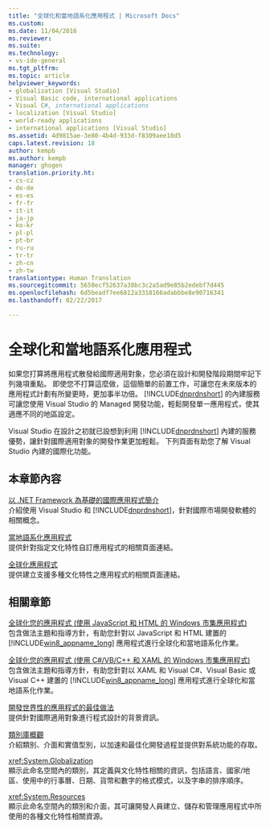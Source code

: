 ```yaml
---
title: "全球化和當地語系化應用程式 | Microsoft Docs"
ms.custom: 
ms.date: 11/04/2016
ms.reviewer: 
ms.suite: 
ms.technology:
- vs-ide-general
ms.tgt_pltfrm: 
ms.topic: article
helpviewer_keywords:
- globalization [Visual Studio]
- Visual Basic code, international applications
- Visual C#, international applications
- localization [Visual Studio]
- world-ready applications
- international applications [Visual Studio]
ms.assetid: 4d9815ae-3e80-4b4d-933d-f8309aee18d5
caps.latest.revision: 18
author: kempb
ms.author: kempb
manager: ghogen
translation.priority.ht:
- cs-cz
- de-de
- es-es
- fr-fr
- it-it
- ja-jp
- ko-kr
- pl-pl
- pt-br
- ru-ru
- tr-tr
- zh-cn
- zh-tw
translationtype: Human Translation
ms.sourcegitcommit: 5658ecf52637a38bc3c2a5ad9e85b2edebf7d445
ms.openlocfilehash: 6d5beadf7ee6812a3318166adabbbe8e90716341
ms.lasthandoff: 02/22/2017

---
```

# <a name="globalizing-and-localizing-applications"></a>全球化和當地語系化應用程式
如果您打算將應用程式散發給國際適用對象，您必須在設計和開發階段期間牢記下列幾項重點。 即使您不打算這麼做，這個簡單的前置工作，可讓您在未來版本的應用程式計劃有所變更時，更加事半功倍。 [!INCLUDE[dnprdnshort](../code-quality/includes/dnprdnshort_md.md)] 的內建服務可讓您使用 Visual Studio 的 Managed 開發功能，輕鬆開發單一應用程式，使其適應不同的地區設定。  
  
 Visual Studio 在設計之初就已設想到利用 [!INCLUDE[dnprdnshort](../code-quality/includes/dnprdnshort_md.md)] 內建的服務優勢，讓針對國際適用對象的開發作業更加輕鬆。 下列頁面有助您了解 Visual Studio 內建的國際化功能。  
  
## <a name="in-this-section"></a>本章節內容  
 [以 .NET Framework 為基礎的國際應用程式簡介](../ide/introduction-to-international-applications-based-on-the-dotnet-framework.md)  
 介紹使用 Visual Studio 和 [!INCLUDE[dnprdnshort](../code-quality/includes/dnprdnshort_md.md)]，針對國際市場開發軟體的相關概念。  
  
 [當地語系化應用程式](../ide/localizing-applications.md)  
 提供針對指定文化特性自訂應用程式的相關頁面連結。  
  
 [全球化應用程式](../ide/globalizing-applications.md)  
 提供建立支援多種文化特性之應用程式的相關頁面連結。  
  
## <a name="related-sections"></a>相關章節  
 [全球化您的應用程式 (使用 JavaScript 和 HTML 的 Windows 市集應用程式)](http://go.microsoft.com/fwlink/?LinkId=258266)  
 包含做法主題和指導方針，有助您針對以 JavaScript 和 HTML 建置的 [!INCLUDE[win8_appname_long](../debugger/includes/win8_appname_long_md.md)] 應用程式進行全球化和當地語系化作業。  
  
 [全球化您的應用程式 (使用 C#/VB/C++ 和 XAML 的 Windows 市集應用程式)](http://go.microsoft.com/fwlink/?LinkId=258267)  
 包含做法主題和指導方針，有助您針對以 XAML 和 Visual C#、Visual Basic 或 Visual C++ 建置的 [!INCLUDE[win8_appname_long](../debugger/includes/win8_appname_long_md.md)] 應用程式進行全球化和當地語系化作業。  
  
 [開發世界性的應用程式的最佳做法](http://msdn.microsoft.com/Library/f08169c7-aad8-4ec3-9a21-9ebd3b89986c)  
 提供針對國際適用對象進行程式設計的背景資訊。  
  
 [類別庫概觀](http://msdn.microsoft.com/Library/7e4c5921-955d-4b06-8709-101873acf157)  
 介紹類別、介面和實值型別，以加速和最佳化開發過程並提供對系統功能的存取。  
  
 <xref:System.Globalization>  
 顯示此命名空間內的類別，其定義與文化特性相關的資訊，包括語言、國家/地區、使用中的行事曆、日期、貨幣和數字的格式模式，以及字串的排序順序。  
  
 <xref:System.Resources>  
 顯示此命名空間內的類別和介面，其可讓開發人員建立、儲存和管理應用程式中所使用的各種文化特性相關資源。
